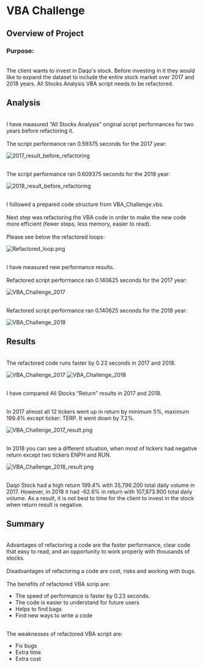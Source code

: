 # VBA Challenge
## Overview of Project
### Purpose: 
<br>The client wants to invest in Daqo's stock. Before investing in it they would like to expand the dataset to include the entire stock market over 2017 and 2018 years. All Stocks Analysis VBA script needs to be refactored.</br>

## Analysis 
<br> I have measured “All Stocks Analysis” original script performances for two years before refactoring it.</br>
<br>The script performance ran 0.59375 seconds for the 2017 year:</br>

![2017_result_before_refactoring](2017_result_before.png)

<br>The script performance ran 0.609375 seconds for the 2018 year:</br>

![2018_result_before_refactoring](2018_result_before.png)

<br>I followed a prepared code structure from VBA_Challenge.vbs.</br>
<br>Next step was refactoring the VBA code in order to make the new code more efficient (fewer steps, less memory, easier to read).</br>
<br>Please see below the refactored loops:</br>

![Refactored_loop.png](Refactored_loop.png)

<br>I have measured new performance results. </br>
<br>Refactored script performance ran 0.140625 seconds for the 2017 year:</br>

![VBA_Challenge_2017](VBA_Challenge_2017.png)

<br>Refactored script performance ran 0.140625 seconds for the 2018 year:</br>

![VBA_Challenge_2018](VBA_Challenge_2018.png)

## Results
<br>The refactored code runs faster by 0.23 seconds in 2017 and 2018.</br>

![VBA_Challenge_2017](VBA_Challenge_2017.png)
![VBA_Challenge_2018](VBA_Challenge_2018.png)

<br>I have compared All Stocks “Return” results in 2017 and 2018.</br>

<br>In 2017 almost all 12 tickers went up in return by minimum 5%, maximum 199.4% except ticker: TERP. It went down by 7.2%.</br>   
 
 ![VBA_Challenge_2017_result.png](VBA_Challenge_2017_result.png)
 
<br>In 2018 you can see a different situation, when most of tickers had negative return except two tickers ENPH and RUN.</br>

 ![VBA_Challenge_2018_result.png](VBA_Challenge_2018_result.png)
 
<br>Daqo Stock had a high return 199.4% with 35,796.200 total daily volume in 2017. However, in 2018 it had -62.6% in return with 107,873.900 total daily volume. As a result, it is not best to time for the client to invest in the stock when return result is negative.</br>

## Summary
<br>Advantages of refactoring a code are the faster performance, clear code that easy to read, and an opportunity to work properly with thousands of stocks.</br>
<br>Disadvantages of refactoring a code are cost, risks and working with bugs.</br>
<br>The benefits of refactored VBA scrip are:</br>
-	The speed of performance is faster by 0.23 seconds. 
-	The code is easier to understand for future users
-	Helps to find bags
-	Find new ways to write a code

<br>The weaknesses of refactored VBA script are:</br>
- Fix bugs
-	Extra time 
-	Extra cost






